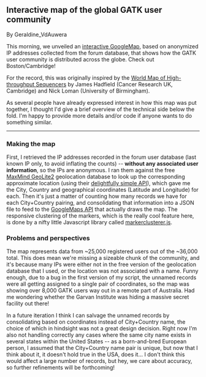 ## Interactive map of the global GATK user community

By Geraldine_VdAuwera

<p>This morning, we unveiled an <a rel="nofollow" href="https://software.broadinstitute.org/gatk/usermap.php">interactive GoogleMap</a>, based on anonymized IP addresses collected from the forum database, that shows how the GATK user community is distributed across the globe. Check out Boston/Cambridge!</p>

<p>For the record, this was originally inspired by the <a rel="nofollow" href="http://omicsmaps.com/">World Map of High-throughput Sequencers</a> by James Hadfield (Cancer Research UK, Cambridge) and Nick Loman (University of Birmingham).</p>

<p>As several people have already expressed interest in how this map was put together, I thought I'd give a brief overview of the technical side below the fold. I'm happy to provide more details and/or code if anyone wants to do something similar.</p>

<hr></hr><h3>Making the map</h3>

<p>First, I retrieved the IP addresses recorded in the forum user database (last known IP only, to avoid inflating the counts) -- <strong>without any associated user information</strong>, so the IPs are anonymous. I ran them against the free <a rel="nofollow" href="http://dev.maxmind.com/geoip/geoip2/geolite2/">MaxMind GeoLite2</a> geolocation database to look up the corresponding approximate location (using their <a rel="nofollow" href="http://dev.maxmind.com/geoip/geoip2/downloadable/#MaxMind_APIs">delightfully simple API</a>), which gave me the City, Country and geographical coordinates (Latitude and Longitude) for each. Then it's just a matter of counting how many records we have for each City+Country pairing, and consolidating that information into a JSON file to feed to the <a rel="nofollow" href="https://developers.google.com/maps/">GoogleMaps API</a> that actually draws the map. The responsive clustering of the markers, which is the really cool feature here, is done by a nifty little Javascript library called <a rel="nofollow" href="https://github.com/googlemaps/js-marker-clusterer">markerclusterer.js</a>.</p>

<h3>Problems and perspectives</h3>

<p>The map represents data from ~25,000 registered users out of the ~36,000 total. This does mean we're missing a sizeable chunk of the community, and it's because many IPs were either not in the free version of the geolocation database that I used, or the location was not associated with a name. Funny enough, due to a bug in the first version of my script, the unnamed records were all getting assigned to a single pair of coordinates, so the map was showing over 8,000 GATK users way out in a remote part of Australia. Had me wondering whether the Garvan Institute was hiding a massive secret facility out there!</p>

<p>In a future iteration I think I can salvage the unnamed records by consolidating based on coordinates instead of City+Country name, the choice of which in hindsight was not a great design decision. Right now I'm also not handling correctly any cases where the same city name exists in several states within the United States -- as a born-and-bred European person, I assumed that the City+Country name pair is unique, but now that I think about it, it doesn't hold true in the USA, does it... I don't think this would affect a large number of records, but hey, we care about accuracy, so further refinements will be forthcoming!</p>
